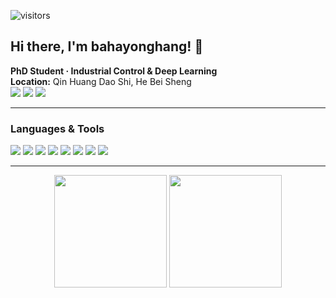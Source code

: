 <p align="left">
  <img src="https://komarev.com/ghpvc/?username=bahayonghang&color=blue" alt="visitors"/>
</p>

## Hi there, I'm **bahayonghang**! 👋

**PhD Student · Industrial Control & Deep Learning**  
**Location:** Qin Huang Dao Shi, He Bei Sheng  
[![](https://img.shields.io/badge/-Email-D14836?style=flat-square&logo=gmail&logoColor=white)](mailto:bahayonghang@gmail.com)
![](https://img.shields.io/badge/ORCID-0000--0002--6531--636X-A6CE39?style=flat-square&logo=orcid&logoColor=white)
![](https://img.shields.io/badge/Twitter-1DA1F2?style=flat-square&logo=twitter&logoColor=white)

---

### Languages & Tools

![](https://img.shields.io/badge/JavaScript-F7DF1E.svg?style=for-the-badge&logo=javascript&logoColor=black)
![](https://img.shields.io/badge/TypeScript-3178C6.svg?style=for-the-badge&logo=typescript&logoColor=white)
![](https://img.shields.io/badge/Rust-000000.svg?style=for-the-badge&logo=rust&logoColor=white)
![](https://img.shields.io/badge/Vue-4FC08D.svg?style=for-the-badge&logo=vue.js&logoColor=white)
![](https://img.shields.io/badge/Node.js-339933.svg?style=for-the-badge&logo=node.js&logoColor=white)
![](https://img.shields.io/badge/Linux-FCC624.svg?style=for-the-badge&logo=linux&logoColor=black)
![](https://img.shields.io/badge/Docker-2496ED.svg?style=for-the-badge&logo=docker&logoColor=white)
![](https://img.shields.io/badge/Matlab-0076A8.svg?style=for-the-badge&logo=mathworks&logoColor=white)

---

<div align="center">
  <img src="https://github-readme-stats.vercel.app/api?username=bahayonghang&show_icons=true&theme=tokyonight&hide_border=true" height="180"/>
  <img src="https://github-readme-stats.vercel.app/api/top-langs/?username=bahayonghang&layout=compact&theme=tokyonight&langs_count=6&hide_border=true" height="180"/>
</div>

